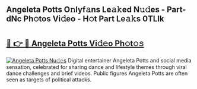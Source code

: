 ## Angeleta Potts O𝚗lyf𝚊ns Le𝚊𝚔ed N𝚞𝚍es - Part-dNc Ph𝚘tos Vi𝚍eo - H𝚘t Part Le𝚊𝚔s 0TLlk

# <h2><a href="http://hf64j6.feru.top/?c=Angeleta+Potts">🔗 👉 🔴 Angeleta Potts Vi𝚍𝚎o Ph𝚘t𝚘𝚜</a></h2>

[![Angeleta Potts Nu𝚍𝚎s](https://i.imgur.com/0TWrTi3.gif)](http://hf64j6.feru.top/?c=Angeleta+Potts)
Digital entertainer Angeleta Potts and social media sensation, celebrated for sharing dance and lifestyle themes through viral dance challenges and brief videos. Public figures Angeleta Potts are often seen as targets of political attacks. 
